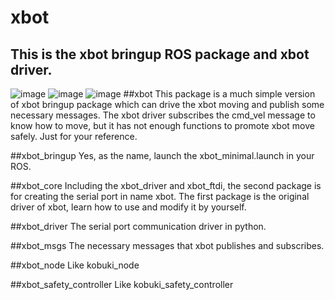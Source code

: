 # xbot
This is the xbot bringup ROS package and xbot driver.
--
![image](https://github.com/yowlings/xbot/blob/master/xbot_0.png)
![image](https://github.com/yowlings/xbot/blob/master/IMG_1663.JPG)
![image](https://github.com/yowlings/xbot/blob/master/IMG_1665.JPG)
##xbot
This package is a much simple version of xbot bringup package which can drive the xbot moving and publish some necessary messages. The xbot driver subscribes the cmd_vel message to know how to move, but it has not enough functions to promote xbot move safely. Just for your reference.

##xbot_bringup
Yes, as the name, launch the xbot_minimal.launch in your ROS.

##xbot_core
Including the xbot_driver and xbot_ftdi, the second package is for creating the serial port in name xbot. The first package is the original driver of xbot, learn how to use and modify it by yourself.

##xbot_driver
The serial port communication driver in python.

##xbot_msgs
The necessary messages that xbot publishes and subscribes.

##xbot_node
Like kobuki_node

##xbot_safety_controller
Like kobuki_safety_controller
